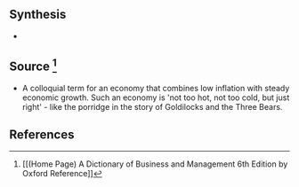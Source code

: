 ## Synthesis
- 
## Source [^1]
- A colloquial term for an economy that combines low inflation with steady economic growth. Such an economy is 'not too hot, not too cold, but just right' - like the porridge in the story of Goldilocks and the Three Bears.
## References

[^1]: [[(Home Page) A Dictionary of Business and Management 6th Edition by Oxford Reference]]